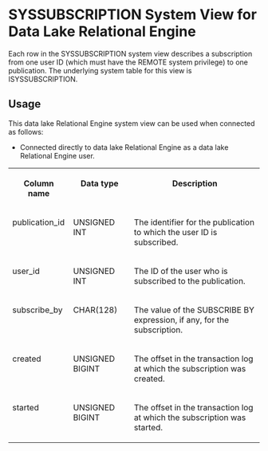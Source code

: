 <!-- loio3bea3cab6c5f1014a53cdcc2ce8af3e6 -->

# SYSSUBSCRIPTION System View for Data Lake Relational Engine

Each row in the SYSSUBSCRIPTION system view describes a subscription from one user ID \(which must have the REMOTE system privilege\) to one publication. The underlying system table for this view is ISYSSUBSCRIPTION.



<a name="loio3bea3cab6c5f1014a53cdcc2ce8af3e6__section_v1w_qbq_b4b"/>

## Usage

This data lake Relational Engine system view can be used when connected as follows:

-   Connected directly to data lake Relational Engine as a data lake Relational Engine user.




<table>
<tr>
<th valign="top">

Column name

</th>
<th valign="top">

Data type

</th>
<th valign="top">

Description

</th>
</tr>
<tr>
<td valign="top">

publication\_id

</td>
<td valign="top">

UNSIGNED INT

</td>
<td valign="top">

The identifier for the publication to which the user ID is subscribed.

</td>
</tr>
<tr>
<td valign="top">

user\_id

</td>
<td valign="top">

UNSIGNED INT

</td>
<td valign="top">

The ID of the user who is subscribed to the publication.

</td>
</tr>
<tr>
<td valign="top">

subscribe\_by

</td>
<td valign="top">

CHAR\(128\)

</td>
<td valign="top">

The value of the SUBSCRIBE BY expression, if any, for the subscription.

</td>
</tr>
<tr>
<td valign="top">

created

</td>
<td valign="top">

UNSIGNED BIGINT

</td>
<td valign="top">

The offset in the transaction log at which the subscription was created.

</td>
</tr>
<tr>
<td valign="top">

started

</td>
<td valign="top">

UNSIGNED BIGINT

</td>
<td valign="top">

The offset in the transaction log at which the subscription was started.

</td>
</tr>
</table>

